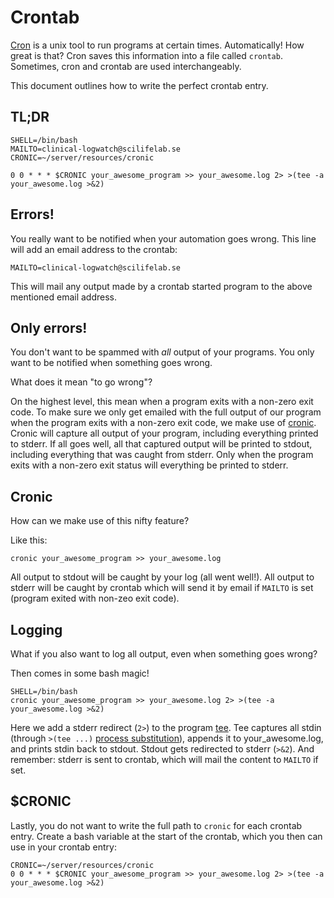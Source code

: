 # Crontab

[Cron][cron] is a unix tool to run programs at certain times. Automatically! How great is that?
Cron saves this information into a file called `crontab`. Sometimes, cron and crontab are used interchangeably.

This document outlines how to write the perfect crontab entry.

## TL;DR

```
SHELL=/bin/bash
MAILTO=clinical-logwatch@scilifelab.se
CRONIC=~/server/resources/cronic

0 0 * * * $CRONIC your_awesome_program >> your_awesome.log 2> >(tee -a your_awesome.log >&2)
```

## Errors!

You really want to be notified when your automation goes wrong. This line will add an email address to the crontab:

```MAILTO=clinical-logwatch@scilifelab.se```

This will mail any output made by a crontab started program to the above mentioned email address.

## Only errors!

You don't want to be spammed with _all_ output of your programs. You only want to be notified when something goes wrong.

What does it mean "to go wrong"?

On the highest level, this mean when a program exits with a non-zero exit code. To make sure we only get emailed with the full output of our program when the program exits with a non-zero exit code, we make use of [cronic][cronic].
Cronic will capture all output of your program, including everything printed to stderr. If all goes well, all that captured output will be printed to stdout, including everything that was caught from stderr. Only when the program exits with a non-zero exit status will everything be printed to stderr.

## Cronic 

How can we make use of this nifty feature?

Like this:

```cronic your_awesome_program >> your_awesome.log```

All output to stdout will be caught by your log (all went well!). All output to stderr will be caught by crontab which will send it by email if `MAILTO` is set (program exited with non-zeo exit code).

## Logging

What if you also want to log all output, even when something goes wrong?

Then comes in some bash magic!

```
SHELL=/bin/bash
cronic your_awesome_program >> your_awesome.log 2> >(tee -a your_awesome.log >&2)
```

Here we add a stderr redirect (`2>`) to the program [tee][tee]. Tee captures all stdin (through `>(tee ...)` [process substitution][process substitution]), appends it to your_awesome.log, and prints stdin back to stdout. Stdout gets redirected to stderr (`>&2`). And remember: stderr is sent to crontab, which will mail the content to `MAILTO` if set.

## $CRONIC

Lastly, you do not want to write the full path to `cronic` for each crontab entry. Create a bash variable at the start of the crontab, which you then can use in your crontab entry:

```
CRONIC=~/server/resources/cronic
0 0 * * * $CRONIC your_awesome_program >> your_awesome.log 2> >(tee -a your_awesome.log >&2)
```

[cron]: https://en.wikipedia.org/wiki/Cron
[cronic]: https://github.com/Clinical-Genomics/servers/blob/master/resources/cronic
[tee]: https://en.wikipedia.org/wiki/Tee_(command)
[process substitution]: http://tldp.org/LDP/abs/html/process-sub.html
